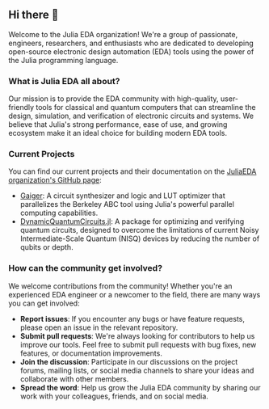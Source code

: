 ## Hi there 👋

Welcome to the Julia EDA organization! We're a group of passionate, engineers, researchers, and enthusiasts who are dedicated to developing open-source electronic design automation (EDA) tools using the power of the Julia programming language.

### What is Julia EDA all about?

Our mission is to provide the EDA community with high-quality, user-friendly tools for classical and quantum computers that can streamline the design, simulation, and verification of electronic circuits and systems. We believe that Julia's strong performance, ease of use, and growing ecosystem make it an ideal choice for building modern EDA tools.

### Current Projects
You can find our current projects and their documentation on the [JuliaEDA organization's GitHub page](https://github.com/JuliaEDA):

- [Gaiger](https://codeberg.org/OpenTools/Gaiger): A circuit synthesizer and logic and LUT optimizer that parallelizes the Berkeley ABC tool using Julia's powerful parallel computing capabilities.
- [DynamicQuantumCircuits.jl](https://github.com/JuliaEDA/DynamicQuantumCircuits.jl): A package for optimizing and verifying quantum circuits, designed to overcome the limitations of current Noisy Intermediate-Scale Quantum (NISQ) devices by reducing the number of qubits or depth.

### How can the community get involved?

We welcome contributions from the community! Whether you're an experienced EDA engineer or a newcomer to the field, there are many ways you can get involved:

- **Report issues**: If you encounter any bugs or have feature requests, please open an issue in the relevant repository.
- **Submit pull requests**: We're always looking for contributors to help us improve our tools. Feel free to submit pull requests with bug fixes, new features, or documentation improvements.
- **Join the discussion**: Participate in our discussions on the project forums, mailing lists, or social media channels to share your ideas and collaborate with other members.
- **Spread the word**: Help us grow the Julia EDA community by sharing our work with your colleagues, friends, and on social media.
